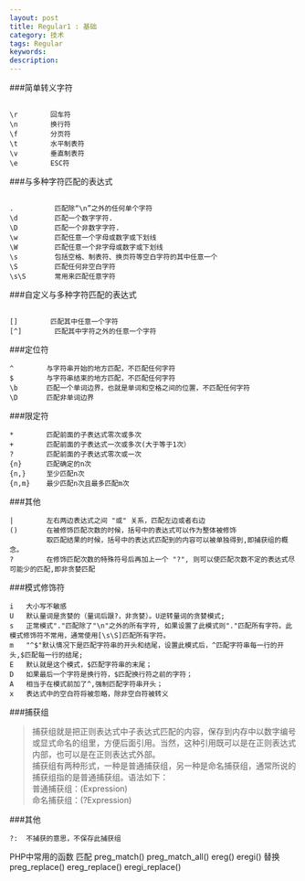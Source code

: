 ```yaml
---
layout: post
title: Regular1 : 基础
category: 技术
tags: Regular
keywords: 
description: 
---
```


###简单转义字符
```

\r        回车符		
\n        换行符		
\f        分页符		
\t        水平制表符		
\v        垂直制表符			
\e        ESC符			 
```



###与多种字符匹配的表达式
```

.          匹配除“\n”之外的任何单个字符 
\d         匹配一个数字字符. 
\D         匹配一个非数字字符. 
\w         匹配任意一个字母或数字或下划线 
\W         匹配任意一个非字母或数字或下划线 
\s         包括空格、制表符、换页符等空白字符的其中任意一个 
\S         匹配任何非空白字符 
\s\S       常用来匹配任意字符
```

###自定义与多种字符匹配的表达式
```

[]        匹配其中任意一个字符 
[^]        匹配其中字符之外的任意一个字符 
```

###定位符
```
^        与字符串开始的地方匹配，不匹配任何字符 
$        与字符串结束的地方匹配，不匹配任何字符 
\b       匹配一个单词边界，也就是单词和空格之间的位置，不匹配任何字符 
\D       匹配非单词边界 
```

###限定符
```
*        匹配前面的子表达式零次或多次 
+        匹配前面的子表达式一次或多次(大于等于1次） 
?        匹配前面的子表达式零次或一次 
{n}      匹配确定的n次 
{n,}     至少匹配n次 
{n,m}    最少匹配n次且最多匹配m次 
```

###其他
```
|        左右两边表达式之间 "或" 关系，匹配左边或者右边 
()       在被修饰匹配次数的时候，括号中的表达式可以作为整体被修饰 
         取匹配结果的时候，括号中的表达式匹配到的内容可以被单独得到,即捕获组的概念。 
?        在修饰匹配次数的特殊符号后再加上一个 "?", 则可以使匹配次数不定的表达式尽可能少的匹配,即非贪婪匹配 
```

###模式修饰符
```
i 	大小写不敏感
U   默认量词是贪婪的（量词后跟?，非贪婪）。U逆转量词的贪婪模式;
s   正常模式"."匹配除了"\n"之外的所有字符, 如果设置了此模式则"."匹配所有字符。此模式修饰符不常用，通常使用[\s\S]匹配所有字符。
m   "^$"默认情况下是匹配字符串的开头和结尾，设置此模式后，^匹配字符串每一行的开头,$匹配每一行的结尾;
E   默认就是这个模式，$匹配字符串的末尾；
D   如果最后一个字符是换行符，$匹配换行符之前的字符；
A   相当于在模式前加了^,强制匹配字符串开头；
x   表达式中的空白符将被忽略，除非空白符被转义
```

###捕获组

>捕获组就是把正则表达式中子表达式匹配的内容，保存到内存中以数字编号或显式命名的组里，方便后面引用。当然，这种引用既可以是在正则表达式内部，也可以是在正则表达式外部。		
>捕获组有两种形式，一种是普通捕获组，另一种是命名捕获组，通常所说的捕获组指的是普通捕获组。语法如下：		
>普通捕获组：(Expression)				
>命名捕获组：(?<name>Expression)		


###其他
```
?:  不捕获的意思，不保存此捕获组
```
PHP中常用的函数
匹配
preg_match() 
preg_match_all() 
ereg() 
eregi() 
替换 
preg_replace() 
ereg_replace() 
eregi_replace() 

